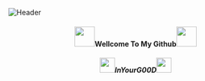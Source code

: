 

![Header](https://raw.githubusercontent.com/InYourG00D1/InYourG00D1/Main/PicsArt_12-13-10.38.31.jpg "Header")
<h4 align="center"> <img src="https://raw.githubusercontent.com/InYourG00D1/InYourG00D1/master/3WyW.gif" width="40px">Wellcome To My Github<img src="https://raw.githubusercontent.com/InYourG00D1/InYourG00D1/master/3WyW.gif" width="40px"> </h4>
<h5 align="center"> <img src="https://raw.githubusercontent.com/InYourG00D1/InYourG00D1/master/9PrD.gif" width="30px">InYourG00D<img src="https://raw.githubusercontent.com/InYourG00D1/InYourG00D1/master/9PrD.gif" width="30px"> </h5>
